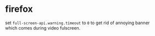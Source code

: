 # firefox


set `full-screen-api.warning.timeout` to `0` to get rid of annoying banner which comes during video fulscreen.

